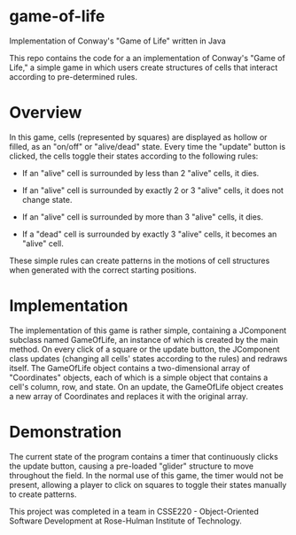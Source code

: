 # game-of-life
Implementation of Conway's "Game of Life" written in Java

This repo contains the code for a an implementation of Conway's "Game of Life," a simple game in which users create structures of cells that interact according to pre-determined rules.

# Overview

In this game, cells (represented by squares) are displayed as hollow or filled, as an "on/off" or "alive/dead" state. Every time the "update" button is clicked, the cells toggle their states according to the following rules:

* If an "alive" cell is surrounded by less than 2 "alive" cells, it dies.

* If an "alive" cell is surrounded by exactly 2 or 3 "alive" cells, it does not change state.

* If an "alive" cell is surrounded by more than 3 "alive" cells, it dies.

* If a "dead" cell is surrounded by exactly 3 "alive" cells, it becomes an "alive" cell.

These simple rules can create patterns in the motions of cell structures when generated with the correct starting positions.

# Implementation

The implementation of this game is rather simple, containing a JComponent subclass named GameOfLife, an instance of which is created by the main method. On every click of a square or the update button, the JComponent class updates (changing all cells' states according to the rules) and redraws itself. The GameOfLife object contains a two-dimensional array of "Coordinates" objects, each of which is a simple object that contains a cell's column, row, and state. On an update, the GameOfLife object creates a new array of Coordinates and replaces it with the original array.

# Demonstration

The current state of the program contains a timer that continuously clicks the update button, causing a pre-loaded "glider" structure to move throughout the field. In the normal use of this game, the timer would not be present, allowing a player to click on squares to toggle their states manually to create patterns.

This project was completed in a team in CSSE220 - Object-Oriented Software Development at Rose-Hulman Institute of Technology.